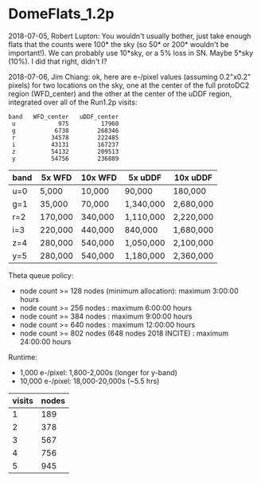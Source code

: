 # DomeFlats_1.2p

2018-07-05, Robert Lupton: You wouldn't usually bother, just take enough flats that the counts were 100\* the sky (so 50\* or 200\* wouldn't be important!).   We can probably use 10\*sky, or a 5% loss in SN.  Maybe 5\*sky (10%).  I did that right, didn't I?

2018-07-06, Jim Chiang: ok, here are e-/pixel values (assuming 0.2"x0.2" pixels) for two locations on the sky, one at the center of the full protoDC2 region (WFD_center) and the other at the center of the uDDF region, integrated over all of the Run1.2p visits:

```
band   WFD_center   uDDF_center
 u            975         17960
 g           6738        268346
 r          34578        222485
 i          43131        167237
 z          54132        209513
 y          54756        236889
 ```
 
band | 5x WFD | 10x WFD | 5x uDDF | 10x uDDF
---- | ------ | ------- | ------- | --------
u=0 |   5,000 |  10,000 |    90,000 |   180,000
g=1 |  35,000 |  70,000 | 1,340,000 | 2,680,000
r=2 | 170,000 | 340,000 | 1,110,000 | 2,220,000
i=3 | 220,000 | 440,000 |   840,000 | 1,680,000
z=4 | 280,000 | 540,000 | 1,050,000 | 2,100,000
y=5 | 280,000 | 540,000 | 1,180,000 | 2,360,000

Theta queue policy:
* node count >= 128 nodes (minimum  allocation): maximum 3:00:00 hours
* node count >= 256 nodes : maximum 6:00:00 hours
* node count >= 384 nodes : maximum 9:00:00 hours
* node count >= 640 nodes : maximum 12:00:00 hours
* node count >= 802 nodes (648 nodes 2018 INCITE) : maximum 24:00:00 hours

Runtime:
* 1,000 e-/pixel: 1,800-2,000s (longer for y-band)
* 10,000 e-/pixel: 18,000-20,000s (~5.5 hrs)

visits | nodes
------ | -----
1 | 189
2 | 378
3 | 567
4 | 756
5 | 945
